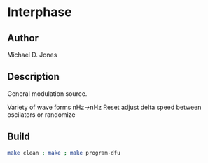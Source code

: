 # Interphase

## Author

Michael D. Jones

## Description

General modulation source.

Variety of wave forms
nHz->nHz
Reset
adjust delta speed between oscilators or randomize

## Build

```bash
make clean ; make ; make program-dfu
```
